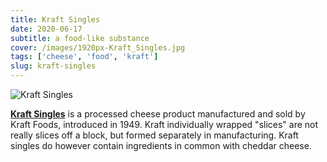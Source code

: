 ```yaml
---
title: Kraft Singles
date: 2020-06-17
subtitle: a food-like substance
cover: /images/1920px-Kraft_Singles.jpg
tags: ['cheese', 'food', 'kraft']
slug: kraft-singles
---
```


![Kraft Singles](/images/1920px-Kraft_Singles.jpg)

**[Kraft Singles](https://en.wikipedia.org/wiki/Kraft_Singles)** is a processed cheese product manufactured and sold by Kraft Foods, introduced in 1949. Kraft individually wrapped "slices" are not really slices off a block, but formed separately in manufacturing. Kraft singles do however contain ingredients in common with cheddar cheese.
